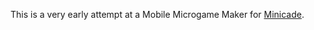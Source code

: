 This is a very early attempt at a Mobile Microgame Maker for
[Minicade][]. 

<!-- Links -->

  [Minicade]: http://minica.de/
